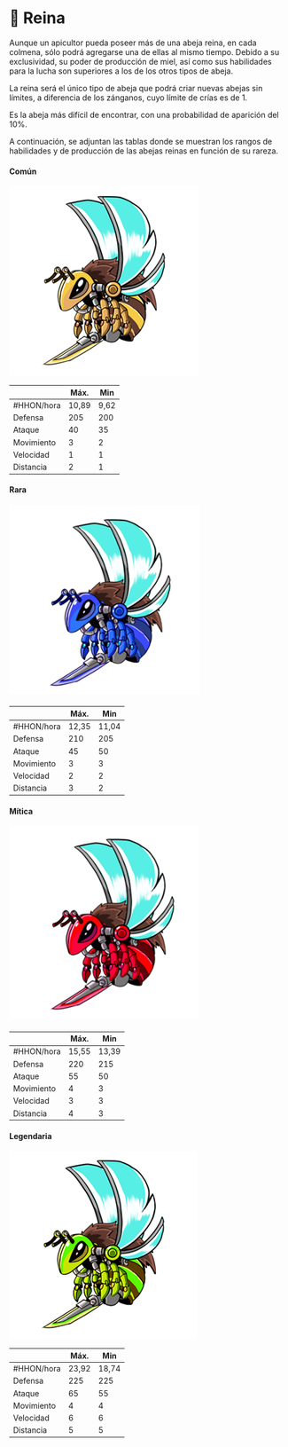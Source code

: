 # 👑 Reina

Aunque un apicultor pueda poseer más de una abeja reina, en cada colmena, sólo podrá agregarse una de ellas al mismo tiempo. Debido a su exclusividad, su poder de producción de miel, así como sus habilidades para la lucha son superiores a los de los otros tipos de abeja.&#x20;

La reina será el único tipo de abeja que podrá criar nuevas abejas sin límites, a diferencia de los zánganos, cuyo límite de crías es de 1.&#x20;

Es la abeja más difícil de encontrar, con una probabilidad de aparición del 10%. &#x20;

A continuación, se adjuntan las tablas donde se muestran los rangos de habilidades y de producción de las abejas reinas en función de su rareza.

#### Común

![](<../../../.gitbook/assets/image (8).png>)

|            | Máx.  | Min  |
| ---------- | ----- | ---- |
| #HHON/hora | 10,89 | 9,62 |
| Defensa    | 205   | 200  |
| Ataque     | 40    | 35   |
| Movimiento | 3     | 2    |
| Velocidad  | 1     | 1    |
| Distancia  | 2     | 1    |

#### Rara

![](<../../../.gitbook/assets/image (14).png>)

####

|            | Máx.  | Min   |
| ---------- | ----- | ----- |
| #HHON/hora | 12,35 | 11,04 |
| Defensa    | 210   | 205   |
| Ataque     | 45    | 50    |
| Movimiento | 3     | 3     |
| Velocidad  | 2     | 2     |
| Distancia  | 3     | 2     |

#### Mítica

![](<../../../.gitbook/assets/image (34).png>)

####

|            | Máx.  | Min   |
| ---------- | ----- | ----- |
| #HHON/hora | 15,55 | 13,39 |
| Defensa    | 220   | 215   |
| Ataque     | 55    | 50    |
| Movimiento | 4     | 3     |
| Velocidad  | 3     | 3     |
| Distancia  | 4     | 3     |

#### Legendaria

![](<../../../.gitbook/assets/image (54).png>)



|            | Máx.  | Min   |
| ---------- | ----- | ----- |
| #HHON/hora | 23,92 | 18,74 |
| Defensa    | 225   | 225   |
| Ataque     | 65    | 55    |
| Movimiento | 4     | 4     |
| Velocidad  | 6     | 6     |
| Distancia  | 5     | 5     |

